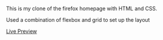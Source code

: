 This is my clone of the firefox homepage with HTML and CSS.

Used a combination of flexbox and grid to set up the layout

[Live Preview](https://htmlpreview.github.io/?https://github.com/russs123/firefox-tutorial/blob/main/index.html)
